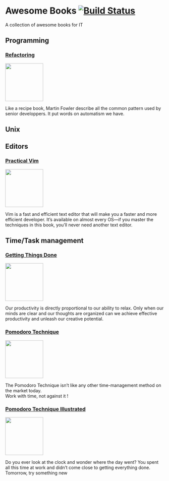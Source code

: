 # Awesome Books [![Build Status](https://travis-ci.org/SebastienElet/awesome-books.svg?branch=master)](https://travis-ci.org/SebastienElet/awesome-books)
A collection of awesome books for IT

## Programming

### [Refactoring](https://martinfowler.com/books/refactoring.html)

<img src="https://martinfowler.com/books/refact2.jpg" width="120px"/>

Like a recipe book, Martin Fowler describe all the common pattern used by senior developpers. It put words on automatism we have.

## Unix
## Editors
### [Practical Vim](https://pragprog.com/book/dnvim/practical-vim)

<img src="http://t2.gstatic.com/images?q=tbn:ANd9GcQnKEROPLk_5gIcejouCW-QhkgppB5OFqLlWoYhcW4c0yr7Ki2J" width="120px"/>

Vim is a fast and efficient text editor that will make you a faster and more efficient developer. It’s available on almost every OS—if you master the techniques in this book, you’ll never need another text editor.

## Time/Task management
### [Getting Things Done](http://gettingthingsdone.com/)

<img src="https://upload.wikimedia.org/wikipedia/en/e/e1/Getting_Things_Done.jpg" width="120px" />

Our productivity is directly proportional to our ability to relax. Only when our minds are clear and our thoughts are organized can we achieve effective productivity and unleash our creative potential.

### [Pomodoro Technique](http://pomodorotechnique.com/book/)

<img src="http://d.gr-assets.com/books/1378948919l/18482790.jpg" width="120px" />

The Pomodoro Technique isn’t like any other time-management method on the market today.  
Work with time, not against it !

### [Pomodoro Technique Illustrated](https://pragprog.com/book/snfocus/pomodoro-technique-illustrated)

<img src="http://ecx.images-amazon.com/images/I/51P8HuDM4-L._SL500_.jpg" width="120px"/>

Do you ever look at the clock and wonder where the day went? You spent all this time at work and didn’t come close to getting everything done. Tomorrow, try something new
